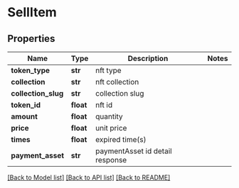 # SellItem

## Properties
Name | Type | Description | Notes
------------ | ------------- | ------------- | -------------
**token_type** | **str** | nft type | 
**collection** | **str** | nft collection | 
**collection_slug** | **str** | collection slug | 
**token_id** | **float** | nft id | 
**amount** | **float** | quantity | 
**price** | **float** | unit price | 
**times** | **float** | expired time(s) | 
**payment_asset** | **str** | paymentAsset id detail response | 

[[Back to Model list]](../README.md#documentation-for-models) [[Back to API list]](../README.md#documentation-for-api-endpoints) [[Back to README]](../README.md)

